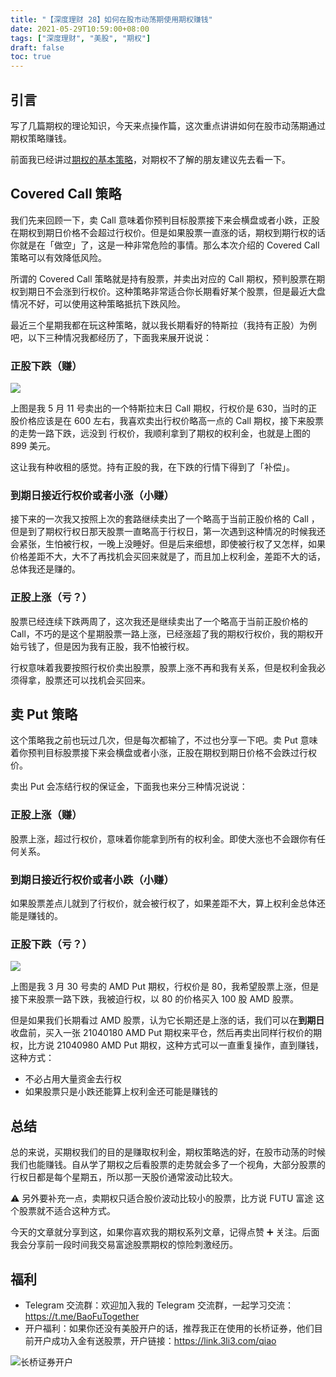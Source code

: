 ```yaml
---
title: "【深度理财 28】如何在股市动荡期使用期权赚钱"
date: 2021-05-29T10:59:00+08:00
tags: ["深度理财", "美股", "期权"]
draft: false
toc: true
---
```


## 引言

写了几篇期权的理论知识，今天来点操作篇，这次重点讲讲如何在股市动荡期通过期权策略赚钱。

前面我已经讲过[期权的基本策略](https://blog.forecho.com/financedeep-24.html)，对期权不了解的朋友建议先去看一下。

<!--more-->

## Covered Call 策略

我们先来回顾一下，卖 Call 意味着你预判目标股票接下来会横盘或者小跌，正股在期权到期日价格不会超过行权价。但是如果股票一直涨的话，期权到期行权的话你就是在「做空」了，这是一种非常危险的事情。那么本次介绍的 Covered Call 策略可以有效降低风险。

所谓的 Covered Call 策略就是持有股票，并卖出对应的 Call 期权，预判股票在期权到期日不会涨到行权价。这种策略非常适合你长期看好某个股票，但是最近大盘情况不好，可以使用这种策略抵抗下跌风险。

最近三个星期我都在玩这种策略，就以我长期看好的特斯拉（我持有正股）为例吧，以下三种情况我都经历了，下面我来展开说说：

### 正股下跌（赚）

![](https://blog-1251237404.cos.ap-guangzhou.myqcloud.com/202105296kb4qG.jpg!m)

上图是我 5 月 11 号卖出的一个特斯拉末日 Call 期权，行权价是 630，当时的正股价格应该是在 600 左右，我喜欢卖出行权价略高一点的 Call 期权，接下来股票的走势一路下跌，远没到
行权价，我顺利拿到了期权的权利金，也就是上图的 899 美元。

这让我有种收租的感觉。持有正股的我，在下跌的行情下得到了「补偿」。

### 到期日接近行权价或者小涨（小赚）

接下来的一次我又按照上次的套路继续卖出了一个略高于当前正股价格的 Call ，但是到了期权行权日那天股票一直略高于行权日，第一次遇到这种情况的时候我还会紧张，生怕被行权，一晚上没睡好。但是后来细想，即使被行权了又怎样，如果价格差距不大，大不了再找机会买回来就是了，而且加上权利金，差距不大的话，总体我还是赚的。


### 正股上涨（亏？）

股票已经连续下跌两周了，这次我还是继续卖出了一个略高于当前正股价格的 Call，不巧的是这个星期股票一路上涨，已经涨超了我的期权行权价，我的期权开始亏钱了，但是因为我有正股，我不怕被行权。

行权意味着我要按照行权价卖出股票，股票上涨不再和我有关系，但是权利金我必须得拿，股票还可以找机会买回来。

## 卖 Put 策略


这个策略我之前也玩过几次，但是每次都输了，不过也分享一下吧。卖 Put 意味着你预判目标股票接下来会横盘或者小涨，正股在期权到期日价格不会跌过行权价。

卖出 Put 会冻结行权的保证金，下面我也来分三种情况说说：

### 正股上涨（赚）

股票上涨，超过行权价，意味着你能拿到所有的权利金。即使大涨也不会跟你有任何关系。


### 到期日接近行权价或者小跌（小赚）

如果股票差点儿就到了行权价，就会被行权了，如果差距不大，算上权利金总体还能是赚钱的。


### 正股下跌（亏？）

![](https://blog-1251237404.cos.ap-guangzhou.myqcloud.com/20210529K1ZA5Y.jpg!m)

上图是我 3 月 30 号卖的 AMD Put 期权，行权价是 80，我希望股票上涨，但是接下来股票一路下跌，我被迫行权，以 80 的价格买入 100 股 AMD 股票。

但是如果我们长期看过 AMD 股票，认为它长期还是上涨的话，我们可以在**到期日**收盘前，买入一张 21040180 AMD Put 期权来平仓，然后再卖出同样行权价的期权，比方说 21040980 AMD Put 期权，这种方式可以一直重复操作，直到赚钱，这种方式：

- 不必占用大量资金去行权
- 如果股票只是小跌还能算上权利金还可能是赚钱的


## 总结

总的来说，买期权我们的目的是赚取权利金，期权策略选的好，在股市动荡的时候我们也能赚钱。自从学了期权之后看股票的走势就会多了一个视角，大部分股票的行权日都是每个星期五，所以那一天股价通常波动比较大。

⚠️ 另外要补充一点，卖期权只适合股价波动比较小的股票，比方说 FUTU 富途 这个股票就不适合这种方式。

今天的文章就分享到这，如果你喜欢我的期权系列文章，记得点赞 ➕ 关注。后面我会分享前一段时间我交易富途股票期权的惊险刺激经历。

## 福利

- Telegram 交流群：欢迎加入我的 Telegram 交流群，一起学习交流：<https://t.me/BaoFuTogether>
- 开户福利：如果你还没有美股开户的话，推荐我正在使用的长桥证券，他们目前开户成功入金有送股票，开户链接：<https://link.3li3.com/qiao>

![长桥证券开户](https://blog-1251237404.cos.ap-guangzhou.myqcloud.com/202302103dIO3V.png!s)
